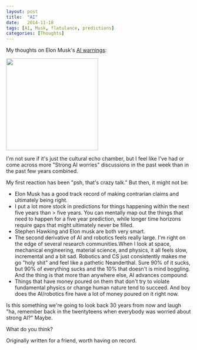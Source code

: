 ```yaml
---
layout: post
title:  "AI"
date:   2014-11-18 
tags: [AI, Musk, flatulance, predictions]
categories: [Thoughts]	
---
```

My thoughts on Elon Musk's [AI warnings](http://www.businessinsider.com/elon-musk-killer-robots-will-be-here-within-five-years-2014-11): 

<img src="http://upload.wikimedia.org/wikipedia/commons/thumb/f/f6/HAL9000.svg/2000px-HAL9000.svg.png" width="250px"/>

I'm not sure if it's just the cultural echo chamber, but I feel like I've had or come across more "Strong AI worries" discussions in the past week than in the past few years combined. 

My first reaction has been "psh, that's crazy talk." But then, it might not be:

* Elon Musk has a good track record of making contrarian claims and ultimately being right. 
* I put a lot more stock in predictions for things happening within the next five years than > five years. You can mentally map out the things that need to happen for a five year prediction, while longer time horizons require gaps that might ultimately never be filled. 
* Stephen Hawking and Elon musk are both very smart.
* The second derivative of AI and robotics feels really large. I'm right on the edge of several research communities.When I look at space, mechanical engineering, material science, and physics, it all feels slow, incremental and a bit sad. Robotics and CS just consistently makes me go "holy shit" and feel like a pathetic Neanderthal. Sure 90% of it sucks, but 90% of everything sucks and the 10% that doesn't is mind boggling. And the thing is that more than anywhere else, AI advances compound.
* Things that have money poured on them that don't try to violate fundamental physics or change human nature tend to succeed. And boy does the AI/robotics fire have a lot of money poured on it right now.

Is this something we're going to look back 30 years from now and laugh "ha, remember back in the twentyteens when everybody was worried about strong AI?" Maybe. 

What do you think?

Originally written for a friend, worth having on record.